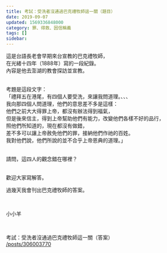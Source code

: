 ```yaml
---
title: 考試：受洗者沒通過巴克禮牧師這一關（題目）
date: 2019-09-07
updated: 1569336848000
category: 罪、得救、因信稱義
tags: []
sidebar: 
---
```


<p>這是台語長老會早期來台宣教的巴克禮牧師，<br/>
在光緒十四年（1888年）寫的一段紀錄。<br/>
內容是他去澎湖的教會探訪並宣教。</p>
<p><br/>
考題是這段文字：<br/>
「禮拜五在港尾，有四個人要受洗，來讓我問道理。、、、<br/>
我向那四個人問道理，他們的意思差不多是這樣：<br/>
他們之前大大得罪上帝，都沒有辦法得到福氣，<br/>
但是後來信主，得到上帝幫助他們有能力，改變他們各樣不好的品行，<br/>
照他們所知道的，現在都沒有做錯，<br/>
差不多可以讓上帝赦免他們的罪，接納他們作祂的百姓。<br/>
我對他們說，他們所說的並不合乎上帝恩典的道理。」</p>
<p><br/>
請問，這四人的觀念錯在哪裡？</p>
<p><br/>
歡迎大家寫解答。</p>
<p>過幾天我會刊出巴克禮牧師的答案。</p>
<p> </p>
<p>小小羊</p>
<p> </p>
<p>考試：受洗者沒通過巴克禮牧師這一關（答案）<br/>
<a href="/posts/306003770" target="_blank">/posts/306003770</a></p>
<p> </p>
<p> </p>
<p> </p>
<p> </p>
